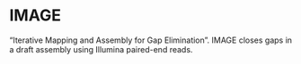 # IMAGE

“Iterative Mapping and Assembly for Gap Elimination”. IMAGE closes gaps in a draft assembly using Illumina paired-end reads.
